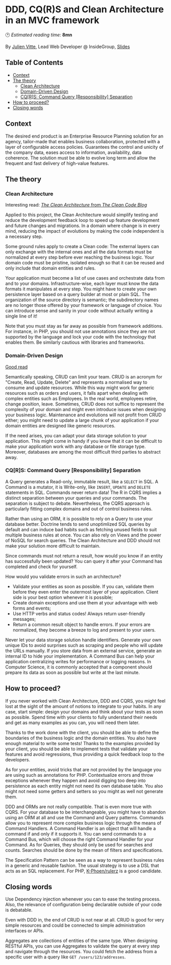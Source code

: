 # DDD, CQ(R)S and Clean Architecture in an MVC framework
🕑 *Estimated reading time:* **8mn**

By [Julien Vitte](https://twitter.com/pitchart), Lead Web Developer @ InsideGroup, [Slides](https://pitchart.github.io/ddd-cqrs-mvc/)

## Table of Contents

  * [Context](#context)
  * [The theory](#the-theory)
    + [Clean Architecture](#clean-architecture)
    + [Domain-Driven Design](#domain-driven-design)
    + [CQ\[R\]S: Command Query \[Responsibility\] Separation](#cq--r--s--command-query---responsibility---separation)
  * [How to proceed?](#how-to-proceed-)
  * [Closing words](#closing-words)

## Context
The desired end product is an Enterprise Resource Planning solution for an agency, tailor-made that enables business collaboration, protected with a layer of configurable access policies. Guarantees the control and unicity of the company data, eases access to information, availability, data coherence. The solution must be able to evolve long term and allow the frequent and fast delivery of high-value features.

## The theory
### Clean Architecture
Interesting read: [*The Clean Architecture* from *The Clean Code Blog*](https://blog.cleancoder.com/uncle-bob/2012/08/13/the-clean-architecture.html)

Applied to this project, the Clean Architecture would simplify testing and reduce the development feedback loop to speed up feature development and future changes and migrations. In a domain where change is in every mind, reducing the impact of evolutions by making the code independent is a necessary step.

Some ground rules apply to create a Clean code: The external layers can only exchange with the internal ones and all the data formats must be normalized at every step before ever reaching the business logic. Your domain code must be pristine, isolated enough so that it can be reused and only include that domain entities and rules.

Your application must become a list of use cases and orchestrate data from and to your domains. Infrastructure-wise, each layer must know the data formats it manipulates at every step. You might have to create your own persistence layer based on a query builder at most or plain SQL. The organization of the source directory is semantic; the subdirectory names are no longer those offered by your framework or language of choice. You can introduce sense and sanity in your code without actually writing a single line of it!

Note that you must stay as far away as possible from framework additions. For instance, in PHP, you should not use annotations since they are not supported by the language and lock your code with the technology that enables them. Be similarly cautious with libraries and frameworks.

### Domain-Driven Design
[Good read](http://dddcommunity.org/learning-ddd/what_is_ddd/)

Semantically speaking, CRUD can limit your team. CRUD is an acronym for "Create, Read, Update, Delete" and represents a normalised way to consume and update resources. While this way might work for generic resources such as orders and users, it falls apart when dealing with complex entities such as Employees. In the real world, employees retire, change position, leave. Sometimes, CRUD does not suffice to represent the complexity of your domain and might even introduce issues when designing your business logic. Maintenance and evolutions will not profit from CRUD either; you might need to update a large chunk of your application if your domain entities are designed like generic resources.

If the need arises, you can adapt your data storage solution to your application. This might come in handy if you know that it can be difficult to make your application work with any database or file storage type. Moreover, databases are among the most difficult third parties to abstract away.

### CQ\[R\]S: Command Query \[Responsibility\] Separation
A Query generates a Read-only, immutable result, like a `SELECT` in SQL. A Command is a mutator, it is Write-only, like `INSERT`, `UPDATE` and `DELETE` statements in SQL. Commands never return data! The R in CQRS implies a distinct separation between your queries and your commands. The separation is subject to debate. Nevertheless, the CQRS approach is particularly fitting complex domains and out of control business rules.

Rather than using an ORM, it is possible to rely on a Query to use your database better. Doctrine tends to send unoptimlized SQL queries by default and can induce bad habits such as fetching unused fields to suit multiple business rules at once. You can also rely on Views and the power of NoSQL for search queries. The Clean Architecture and DDD should not make your solution more difficult to maintain.

Since commands must not return a result, how would you know if an entity has successfully been updated? You can query it after your Command has completed and check for yourself.

How would you validate errors in such an architecture?
- Validate your entities as soon as possible. If you can, validate them before they even enter the outermost layer of your application. Client side is your best option whenever it is possible;
- Create domain exceptions and use them at your advantage with web forms and events;
- Use HTTP verbs and status codes! Always return user-friendly messages;
- Return a common result object to handle errors. If your errors are normalized, they become a breeze to log and present to your users.

Never let your data storage solution handle identifiers. Generate your own unique IDs to avoid surprises such as scraping and people who will update the URLs manually. If you store data from an external service, generate an internal ID to hide your implementation. A Command Bus can help your application centralizing writes for performance or logging reasons. In Computer Science, it is commonly accepted that a component should prepare its data as soon as possible but write at the last minute.

## How to proceed?

If you never worked with Clean Architecture, DDD and CQRS, you might feel lost at the sight of the amount of notions to integrate to your habits. In any case, start simple: design your domains and think about your tests as soon as possible. Spend time with your clients to fully understand their needs and get as many examples as you can, you will need them later.

Thanks to the work done with the client, you should be able to define the boundaries of the business logic and the domain entities. You also have enough material to write some tests! Thanks to the examples provided by your client, you should be able to implement tests that validate your features and avoid regressions, thus providing a quick feedback loop to the developers.

As for your entities, avoid tricks that are not provided by the language you are using such as annotations for PHP. Contextualize errors and throw exceptions whenever they happen and avoid digging too deep into persistence as each entity might not need its own database table. You also might not need some getters and setters so you might as well not generate them.

DDD and ORMs are not really compatible. That is even more true with CQRS. For your database to be interchangeable, you might have to abandon using an ORM at all and use the Command and Query patterns. Commands allow you to represent more complex business logic through the means of Command Handlers. A Command Handler is an object that will handle a command if and only if it supports it. You can send commands to a Command Bus, which will choose the right Command Handler for your Command. As for Queries, they should only be used for searches and counts. Searches should be done by the mean of filters and specifications.

The Specification Pattern can be seen as a way to represent business rules in a generic and reusable fashion. The usual strategy is to use a DSL that acts as an SQL replacement. For PHP, [K-Phoen/rulerz](https://github.com/K-Phoen/rulerz) is a good candidate.

## Closing words

Use Dependency injection whenever you can to ease the testing process. Also, the relevance of configuration being declarable outside of your code is debatable.

Even with DDD in, the end of CRUD is not near at all. CRUD is good for very simple resources and could be connected to simple administration interfaces or APIs. 

Aggregates are collections of entities of the same type. When designing RESTful APIs, you can use Aggregates to validate the query at every step and navigate through the resources. You could fetch the address from a specific user with a query like `GET /users/123/addresses`.
